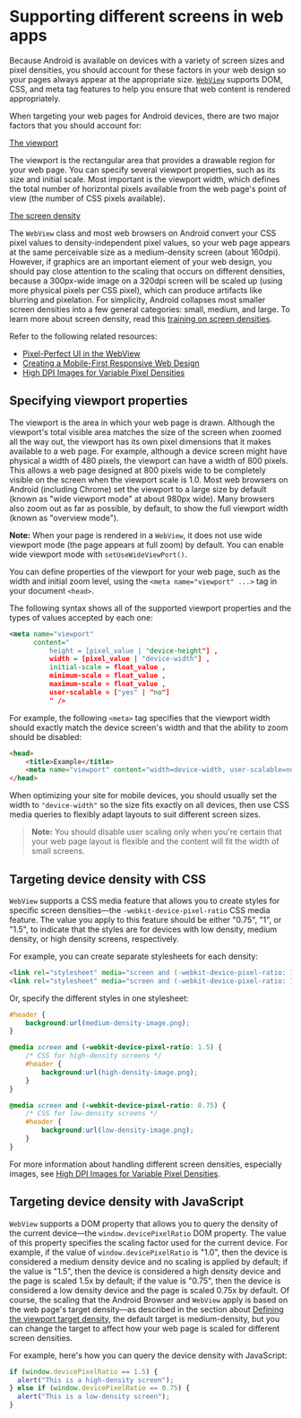 # Supporting different screens in web apps

Because Android is available on devices with a variety of screen sizes and pixel densities, you should account for these factors in your web design so your pages always appear at the appropriate size. [`WebView`](https://developer.android.com/reference/android/webkit/WebView) supports DOM, CSS, and meta tag features to help you ensure that web content is rendered appropriately.

When targeting your web pages for Android devices, there are two major factors that you should account for:

[The viewport](#Viewport)

The viewport is the rectangular area that provides a drawable region for your web page. You can specify several viewport properties, such as its size and initial scale. Most important is the viewport width, which defines the total number of horizontal pixels available from the web page's point of view (the number of CSS pixels available).

[The screen density](#DensityCSS)

The `WebView` class and most web browsers on Android convert your CSS pixel values to density-independent pixel values, so your web page appears at the same perceivable size as a medium-density screen (about 160dpi). However, if graphics are an important element of your web design, you should pay close attention to the scaling that occurs on different densities, because a 300px-wide image on a 320dpi screen will be scaled up (using more physical pixels per CSS pixel), which can produce artifacts like blurring and pixelation. For simplicity, Android collapses most smaller screen densities into a few general categories: small, medium, and large. To learn more about screen density, read this [training on screen densities](https://developer.android.com/training/multiscreen/screendensities).

Refer to the following related resources:

*   [Pixel-Perfect UI in the WebView](https://developers.google.com/chrome/mobile/docs/webview/pixelperfect)
*   [Creating a Mobile-First Responsive Web Design](http://www.html5rocks.com/en/mobile/responsivedesign/)
*   [High DPI Images for Variable Pixel Densities](http://www.html5rocks.com/en/mobile/high-dpi/)

Specifying viewport properties
------------------------------

The viewport is the area in which your web page is drawn. Although the viewport's total visible area matches the size of the screen when zoomed all the way out, the viewport has its own pixel dimensions that it makes available to a web page. For example, although a device screen might have physical a width of 480 pixels, the viewport can have a width of 800 pixels. This allows a web page designed at 800 pixels wide to be completely visible on the screen when the viewport scale is 1.0. Most web browsers on Android (including Chrome) set the viewport to a large size by default (known as "wide viewport mode" at about 980px wide). Many browsers also zoom out as far as possible, by default, to show the full viewport width (known as "overview mode").

**Note:** When your page is rendered in a `WebView`, it does not use wide viewport mode (the page appears at full zoom) by default. You can enable wide viewport mode with `setUseWideViewPort()`.

You can define properties of the viewport for your web page, such as the width and initial zoom level, using the `<meta name="viewport" ...>` tag in your document `<head>`.

The following syntax shows all of the supported viewport properties and the types of values accepted by each one:

```xml
<meta name="viewport"
      content="
          height = [pixel_value | "device-height"] ,
          width = [pixel_value | "device-width"] ,
          initial-scale = float_value ,
          minimum-scale = float_value ,
          maximum-scale = float_value ,
          user-scalable = ["yes" | "no"]
          " />
```

For example, the following `<meta>` tag specifies that the viewport width should exactly match the device screen's width and that the ability to zoom should be disabled:

```html
<head>
    <title>Example</title>
    <meta name="viewport" content="width=device-width, user-scalable=no" />
</head>
```

When optimizing your site for mobile devices, you should usually set the width to `"device-width"` so the size fits exactly on all devices, then use CSS media queries to flexibly adapt layouts to suit different screen sizes.

> **Note:** You should disable user scaling only when you're certain that your web page layout is flexible and the content will fit the width of small screens.

Targeting device density with CSS
---------------------------------

`WebView` supports a CSS media feature that allows you to create styles for specific screen densities—the `-webkit-device-pixel-ratio` CSS media feature. The value you apply to this feature should be either "0.75", "1", or "1.5", to indicate that the styles are for devices with low density, medium density, or high density screens, respectively.

For example, you can create separate stylesheets for each density:

```html
<link rel="stylesheet" media="screen and (-webkit-device-pixel-ratio: 1.5)" href="hdpi.css" />
<link rel="stylesheet" media="screen and (-webkit-device-pixel-ratio: 1.0)" href="mdpi.css" />
```

Or, specify the different styles in one stylesheet:

```css
#header {
    background:url(medium-density-image.png);
}

@media screen and (-webkit-device-pixel-ratio: 1.5) {
    /* CSS for high-density screens */
    #header {
        background:url(high-density-image.png);
    }
}

@media screen and (-webkit-device-pixel-ratio: 0.75) {
    /* CSS for low-density screens */
    #header {
        background:url(low-density-image.png);
    }
}
```

For more information about handling different screen densities, especially images, see [High DPI Images for Variable Pixel Densities](http://www.html5rocks.com/en/mobile/high-dpi/).

Targeting device density with JavaScript
----------------------------------------

`WebView` supports a DOM property that allows you to query the density of the current device—the `window.devicePixelRatio` DOM property. The value of this property specifies the scaling factor used for the current device. For example, if the value of `window.devicePixelRatio` is "1.0", then the device is considered a medium density device and no scaling is applied by default; if the value is "1.5", then the device is considered a high density device and the page is scaled 1.5x by default; if the value is "0.75", then the device is considered a low density device and the page is scaled 0.75x by default. Of course, the scaling that the Android Browser and `WebView` apply is based on the web page's target density—as described in the section about [Defining the viewport target density](#ViewportDensity), the default target is medium-density, but you can change the target to affect how your web page is scaled for different screen densities.

For example, here's how you can query the device density with JavaScript:

```js
if (window.devicePixelRatio == 1.5) {
  alert("This is a high-density screen");
} else if (window.devicePixelRatio == 0.75) {
  alert("This is a low-density screen");
}
```
